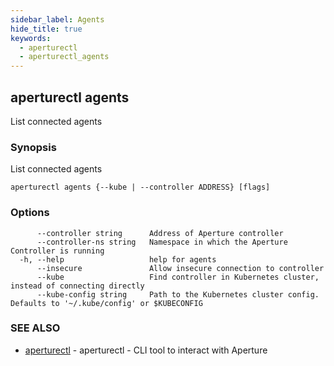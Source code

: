 ```yaml
---
sidebar_label: Agents
hide_title: true
keywords:
  - aperturectl
  - aperturectl_agents
---
```


<!-- markdownlint-disable -->

## aperturectl agents

List connected agents

### Synopsis

List connected agents

```
aperturectl agents {--kube | --controller ADDRESS} [flags]
```

### Options

```
      --controller string      Address of Aperture controller
      --controller-ns string   Namespace in which the Aperture Controller is running
  -h, --help                   help for agents
      --insecure               Allow insecure connection to controller
      --kube                   Find controller in Kubernetes cluster, instead of connecting directly
      --kube-config string     Path to the Kubernetes cluster config. Defaults to '~/.kube/config' or $KUBECONFIG
```

### SEE ALSO

- [aperturectl](/reference/aperturectl/aperturectl.md) - aperturectl - CLI tool to interact with Aperture
